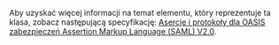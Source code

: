 Aby uzyskać więcej informacji na temat elementu, który reprezentuje ta klasa, zobacz następującą specyfikację: [Asercje i protokoły dla OASIS zabezpieczeń Assertion Markup Language (SAML) V2.0](http://docs.oasis-open.org/security/saml/v2.0/saml-core-2.0-os.pdf).
